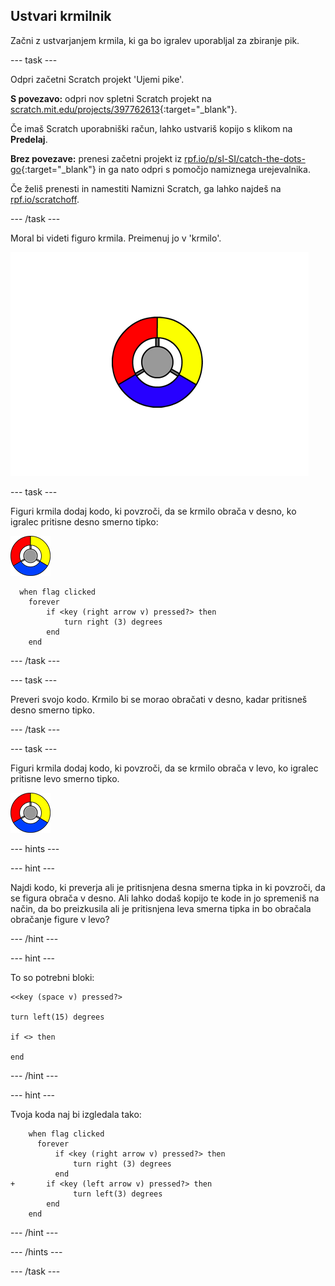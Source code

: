 ## Ustvari krmilnik

Začni z ustvarjanjem krmila, ki ga bo igralev uporabljal za zbiranje pik.

--- task ---

Odpri začetni Scratch projekt 'Ujemi pike'.

**S povezavo:** odpri nov spletni Scratch projekt na [scratch.mit.edu/projects/397762613](https://scratch.mit.edu/projects/397762613){:target="_blank"}.

Če imaš Scratch uporabniški račun, lahko ustvariš kopijo s klikom na **Predelaj**.

**Brez povezave:** prenesi začetni projekt iz [rpf.io/p/sl-SI/catch-the-dots-go](http://rpf.io/p/sl-SI/catch-the-dots-go){:target="_blank"} in ga nato odpri s pomočjo namiznega urejevalnika.

Če želiš prenesti in namestiti Namizni Scratch, ga lahko najdeš na [rpf.io/scratchoff](http://rpf.io/scratchoff).

--- /task ---

Moral bi videti figuro krmila. Preimenuj jo v 'krmilo'.

![posnetek zaslona](images/dots-controller.png)

--- task ---

Figuri krmila dodaj kodo, ki povzroči, da se krmilo obrača v desno, ko igralec pritisne desno smerno tipko:

![Figura krmila](images/controller-sprite.png)

```blocks3
  when flag clicked
	forever
		if <key (right arrow v) pressed?> then
			turn right (3) degrees
		end
	end
```

--- /task ---

--- task ---

Preveri svojo kodo. Krmilo bi se morao obračati v desno, kadar pritisneš desno smerno tipko.

--- /task ---

--- task ---

Figuri krmila dodaj kodo, ki povzroči, da se krmilo obrača v levo, ko igralec pritisne levo smerno tipko.

![Figura krmila](images/controller-sprite.png)

--- hints ---


--- hint ---

Najdi kodo, ki preverja ali je pritisnjena desna smerna tipka in ki povzroči, da se figura obrača v desno. Ali lahko dodaš kopijo te kode in jo spremeniš na način, da bo preizkusila ali je pritisnjena leva smerna tipka in bo obračala obračanje figure v levo?

--- /hint ---

--- hint ---

To so potrebni bloki:

```blocks3
<<key (space v) pressed?>

turn left(15) degrees

if <> then

end
```

--- /hint ---

--- hint ---

Tvoja koda naj bi izgledala tako:

```blocks3
    when flag clicked
	  forever
		  if <key (right arrow v) pressed?> then
			  turn right (3) degrees
		  end
+ 		if <key (left arrow v) pressed?> then
			  turn left(3) degrees
		end
	end
```

--- /hint ---

--- /hints ---

--- /task ---